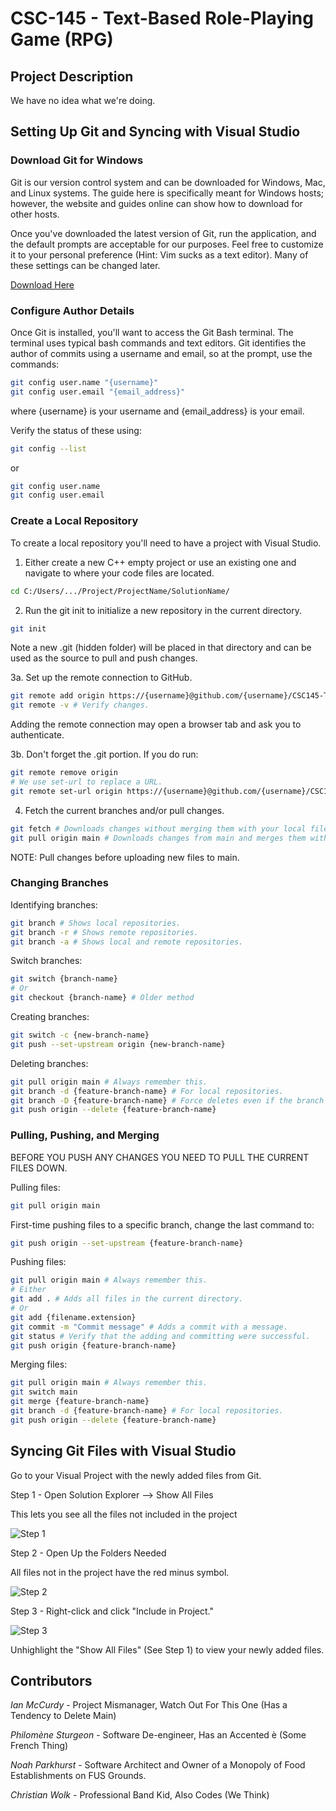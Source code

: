 # CSC-145 - Text-Based Role-Playing Game (RPG)

## Project Description
We have no idea what we're doing.

## Setting Up Git and Syncing with Visual Studio
### Download Git for Windows

Git is our version control system and can be downloaded for Windows, Mac, and Linux systems.
The guide here is specifically meant for Windows hosts; however, the website and guides online can show how to download for other hosts.

Once you've downloaded the latest version of Git, run the application, and the default prompts are acceptable for our purposes.
Feel free to customize it to your personal preference (Hint: Vim sucks as a text editor). Many of these settings can be changed later.

[Download Here](https://git-scm.com/downloads)

### Configure Author Details

Once Git is installed, you'll want to access the Git Bash terminal. The terminal uses typical bash commands and text editors.
Git identifies the author of commits using a username and email, so at the prompt, use the commands:
```bash
git config user.name "{username}"
git config user.email "{email_address}"
```
where \{username} is your username and \{email_address} is your email.

Verify the status of these using:
```bash
git config --list
```
or
```bash
git config user.name
git config user.email
```

### Create a Local Repository
To create a local repository you'll need to have a project with Visual Studio.
1. Either create a new C++ empty project or use an existing one and navigate to where your code files are located.
```bash
cd C:/Users/.../Project/ProjectName/SolutionName/
```
2. Run the git init to initialize a new repository in the current directory.
```bash
git init
```
Note a new .git (hidden folder) will be placed in that directory and can be used as the source to pull and push changes.

3a. Set up the remote connection to GitHub.
```bash
git remote add origin https://{username}@github.com/{username}/CSC145-TextBasedRPG.git
git remote -v # Verify changes.
```
Adding the remote connection may open a browser tab and ask you to authenticate.

3b. Don't forget the .git portion. If you do run:
```bash
git remote remove origin
# We use set-url to replace a URL.
git remote set-url origin https://{username}@github.com/{username}/CSC145-TextBasedRPG.git
```

4. Fetch the current branches and/or pull changes.
```bash
git fetch # Downloads changes without merging them with your local files.
git pull origin main # Downloads changes from main and merges them with your local files.
```
NOTE: Pull changes before uploading new files to main.

### Changing Branches

Identifying branches:
```bash
git branch # Shows local repositories.
git branch -r # Shows remote repositories.
git branch -a # Shows local and remote repositories.
```

Switch branches:
```bash
git switch {branch-name}
# Or
git checkout {branch-name} # Older method
```

Creating branches:
```bash
git switch -c {new-branch-name}
git push --set-upstream origin {new-branch-name}
```

Deleting branches:
```bash
git pull origin main # Always remember this.
git branch -d {feature-branch-name} # For local repositories.
git branch -D {feature-branch-name} # Force deletes even if the branch is not merged.
git push origin --delete {feature-branch-name}
```

### Pulling, Pushing, and Merging
BEFORE YOU PUSH ANY CHANGES YOU NEED TO PULL THE CURRENT FILES DOWN.

Pulling files:
```bash
git pull origin main
```

First-time pushing files to a specific branch, change the last command to:
```bash
git push origin --set-upstream {feature-branch-name}
```

Pushing files:
```bash
git pull origin main # Always remember this.
# Either
git add . # Adds all files in the current directory.
# Or
git add {filename.extension}
git commit -m "Commit message" # Adds a commit with a message.
git status # Verify that the adding and committing were successful.
git push origin {feature-branch-name}
```

Merging files:
```bash
git pull origin main # Always remember this.
git switch main
git merge {feature-branch-name}
git branch -d {feature-branch-name} # For local repositories.
git push origin --delete {feature-branch-name}
```

## Syncing Git Files with Visual Studio
Go to your Visual Project with the newly added files from Git.

Step 1 - Open Solution Explorer --> Show All Files

This lets you see all the files not included in the project

![Step 1](./Images/Step-1.png)

Step 2 - Open Up the Folders Needed

All files not in the project have the red minus symbol.

![Step 2](./Images/Step-2.png)

Step 3 - Right-click and click "Include in Project."

![Step 3](./Images/Step-3.png)

Unhighlight the "Show All Files" (See Step 1) to view your newly added files.

## Contributors
*Ian McCurdy* - Project Mismanager, Watch Out For This One (Has a Tendency to Delete Main)

*Philomène Sturgeon* - Software De-engineer, Has an Accented è (Some French Thing)

*Noah Parkhurst* - Software Architect and Owner of a Monopoly of Food Establishments on FUS Grounds.

*Christian Wolk* - Professional Band Kid, Also Codes (We Think)
